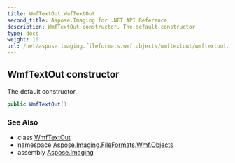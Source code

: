 ```yaml
---
title: WmfTextOut.WmfTextOut
second_title: Aspose.Imaging for .NET API Reference
description: WmfTextOut constructor. The default constructor
type: docs
weight: 10
url: /net/aspose.imaging.fileformats.wmf.objects/wmftextout/wmftextout/
---
```

## WmfTextOut constructor

The default constructor.

```csharp
public WmfTextOut()
```

### See Also

* class [WmfTextOut](../)
* namespace [Aspose.Imaging.FileFormats.Wmf.Objects](../../wmftextout/)
* assembly [Aspose.Imaging](../../../)


